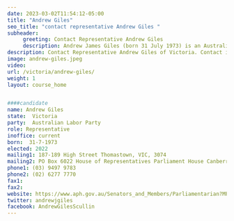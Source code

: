 ```yaml
---
date: 2023-03-02T11:54:12-05:00
title: "Andrew Giles"
seo_title: "contact representative Andrew Giles "
subheader:
     greeting: Contact Representative Andrew Giles
     description: Andrew James Giles (born 31 July 1973) is an Australian politician. He has been a Labor member of the Australian House of Representatives since September 2013, representing the Division of Scullin, Victoria. He is currently the Minister for Immigration, Citizenship and Multicultural Affairs. Giles joined the ALP when he was eighteen, and – prior to his election to Parliament – worked as a principal lawyer at Slater and Gordon in Melbourne, practising in employment law. Giles previously served as Shadow Assistant Minister for Schools between 2016–2019, and Shadow Minister for Multicultural Affairs and Shadow Minister for Cities and Urban Infrastructure from 2019–2022. Giles also previously served as one of the two federal parliamentary convenors of the Labor Left faction, along with Pat Conroy.
description: Contact Representative Andrew Giles of Victoria. Contact information for Andrew Giles includes email address, phone number, and mailing address.
image: andrew-giles.jpeg
video:
url: /victoria/andrew-giles/
weight: 1
layout: course_home


####candidate
name: Andrew Giles
state:	Victoria
party:	Australian Labor Party
role: Representative
inoffice: current
born:  31-7-1973
elected: 2022
mailing1: 187-189 High Street Thomastown, VIC, 3074
mailing2: PO Box 6022 House of Representatives Parliament House Canberra ACT 2600
phone1:	(03) 9497 9783
phone2: (02) 6277 7770
fax1:
fax2:
website: https://www.aph.gov.au/Senators_and_Members/Parliamentarian?MPID=243609
twitter: andrewjgiles
facebook: AndrewGilesScullin
---
```

